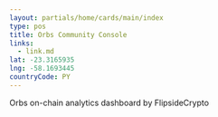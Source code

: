 ```yaml
---
layout: partials/home/cards/main/index
type: pos
title: Orbs Community Console
links:
  - link.md
lat: -23.3165935
lng: -58.1693445
countryCode: PY
---
```


Orbs on-chain analytics dashboard by FlipsideCrypto
